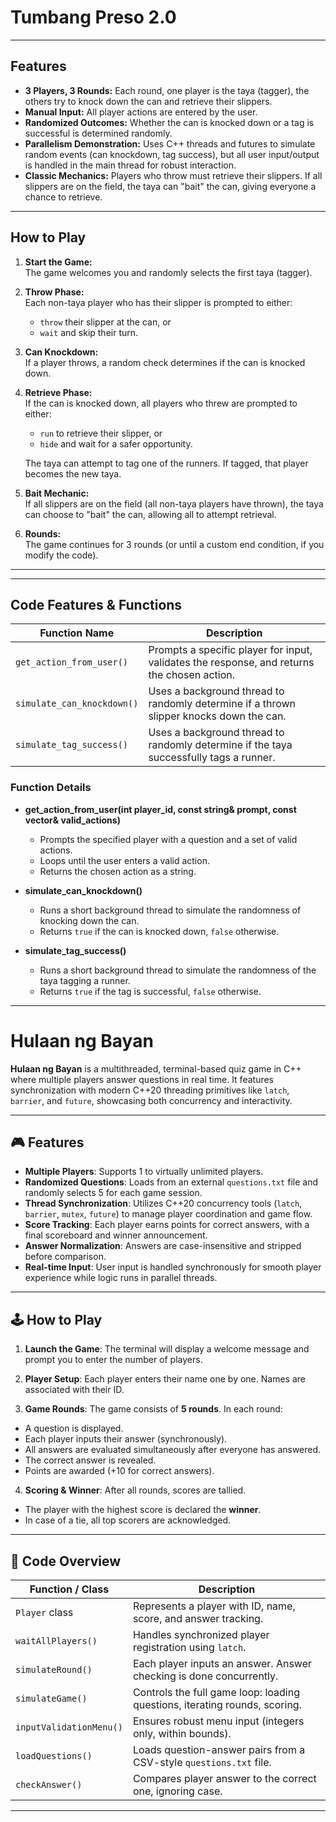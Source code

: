 # Tumbang Preso 2.0

---

## Features

- **3 Players, 3 Rounds:** Each round, one player is the taya (tagger), the others try to knock down the can and retrieve their slippers.
- **Manual Input:** All player actions are entered by the user.
- **Randomized Outcomes:** Whether the can is knocked down or a tag is successful is determined randomly.
- **Parallelism Demonstration:** Uses C++ threads and futures to simulate random events (can knockdown, tag success), but all user input/output is handled in the main thread for robust interaction.
- **Classic Mechanics:** Players who throw must retrieve their slippers. If all slippers are on the field, the taya can "bait" the can, giving everyone a chance to retrieve.

---

## How to Play

1. **Start the Game:**  
   The game welcomes you and randomly selects the first taya (tagger).

2. **Throw Phase:**  
   Each non-taya player who has their slipper is prompted to either:
   - `throw` their slipper at the can, or
   - `wait` and skip their turn.

3. **Can Knockdown:**  
   If a player throws, a random check determines if the can is knocked down.

4. **Retrieve Phase:**  
   If the can is knocked down, all players who threw are prompted to either:
   - `run` to retrieve their slipper, or
   - `hide` and wait for a safer opportunity.

   The taya can attempt to tag one of the runners. If tagged, that player becomes the new taya.

5. **Bait Mechanic:**  
   If all slippers are on the field (all non-taya players have thrown), the taya can choose to "bait" the can, allowing all to attempt retrieval.

6. **Rounds:**  
   The game continues for 3 rounds (or until a custom end condition, if you modify the code).

---

---

## Code Features & Functions

| Function Name                | Description                                                                                   |
|------------------------------|-----------------------------------------------------------------------------------------------|
| `get_action_from_user()`     | Prompts a specific player for input, validates the response, and returns the chosen action.   |
| `simulate_can_knockdown()`   | Uses a background thread to randomly determine if a thrown slipper knocks down the can.       |
| `simulate_tag_success()`     | Uses a background thread to randomly determine if the taya successfully tags a runner.        |

### Function Details

- **get_action_from_user(int player_id, const string& prompt, const vector<string>& valid_actions)**
  - Prompts the specified player with a question and a set of valid actions.
  - Loops until the user enters a valid action.
  - Returns the chosen action as a string.

- **simulate_can_knockdown()**
  - Runs a short background thread to simulate the randomness of knocking down the can.
  - Returns `true` if the can is knocked down, `false` otherwise.

- **simulate_tag_success()**
  - Runs a short background thread to simulate the randomness of the taya tagging a runner.
  - Returns `true` if the tag is successful, `false` otherwise.

---

# Hulaan ng Bayan

**Hulaan ng Bayan** is a multithreaded, terminal-based quiz game in C++ where multiple players answer questions in real time. It features synchronization with modern C++20 threading primitives like `latch`, `barrier`, and `future`, showcasing both concurrency and interactivity.

---

## 🎮 Features

- **Multiple Players**: Supports 1 to virtually unlimited players.
- **Randomized Questions**: Loads from an external `questions.txt` file and randomly selects 5 for each game session.
- **Thread Synchronization**: Utilizes C++20 concurrency tools (`latch`, `barrier`, `mutex`, `future`) to manage player coordination and game flow.
- **Score Tracking**: Each player earns points for correct answers, with a final scoreboard and winner announcement.
- **Answer Normalization**: Answers are case-insensitive and stripped before comparison.
- **Real-time Input**: User input is handled synchronously for smooth player experience while logic runs in parallel threads.

---

## 🕹️ How to Play

1. **Launch the Game**:
The terminal will display a welcome message and prompt you to enter the number of players.

2. **Player Setup**:
Each player enters their name one by one. Names are associated with their ID.

3. **Game Rounds**:
The game consists of **5 rounds**. In each round:
- A question is displayed.
- Each player inputs their answer (synchronously).
- All answers are evaluated simultaneously after everyone has answered.
- The correct answer is revealed.
- Points are awarded (+10 for correct answers).

4. **Scoring & Winner**:
After all rounds, scores are tallied.
- The player with the highest score is declared the **winner**.
- In case of a tie, all top scorers are acknowledged.

---

## 🧠 Code Overview

| **Function / Class** | **Description** |
|----------------------|-----------------|
| `Player` class | Represents a player with ID, name, score, and answer tracking. |
| `waitAllPlayers()` | Handles synchronized player registration using `latch`. |
| `simulateRound()` | Each player inputs an answer. Answer checking is done concurrently. |
| `simulateGame()` | Controls the full game loop: loading questions, iterating rounds, scoring. |
| `inputValidationMenu()` | Ensures robust menu input (integers only, within bounds). |
| `loadQuestions()` | Loads question-answer pairs from a CSV-style `questions.txt` file. |
| `checkAnswer()` | Compares player answer to the correct one, ignoring case. |

---

